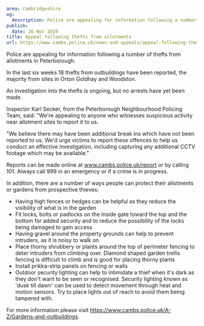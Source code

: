 ```yaml
area: Cambridgeshire
og:
  description: Police are appealing for information following a number of thefts from allotments in Peterborough.
publish:
  date: 26 Nov 2019
title: Appeal following thefts from allotments
url: https://www.cambs.police.uk/news-and-appeals/appeal-following-thefts-from-allotments
```

Police are appealing for information following a number of thefts from allotments in Peterborough.

In the last six weeks 18 thefts from outbuildings have been reported, the majority from sites in Orton Goldhay and Woodston.

An investigation into the thefts is ongoing, but no arrests have yet been made.

Inspector Karl Secker, from the Peterborough Neighbourhood Policing Team, said: "We're appealing to anyone who witnesses suspicious activity near allotment sites to report it to us.

"We believe there may have been additional break ins which have not been reported to us. We'd urge victims to report these offences to help us conduct an effective investigation, including capturing any additional CCTV footage which may be available."

Reports can be made online at www.cambs.police.uk/report or by calling 101. Always call 999 in an emergency or if a crime is in progress.

In addition, there are a number of ways people can protect their allotments or gardens from prospective thieves:

 * Having high fences or hedges can be helpful as they reduce the visibility of what is in the garden
 * Fit locks, bolts or padlocks on the inside gate toward the top and the bottom for added security and to reduce the possibility of the locks being damaged to gain access
 * Having gravel around the property grounds can help to prevent intruders, as it is noisy to walk on
 * Place thorny shrubbery or plants around the top of perimeter fencing to deter intruders from climbing over. Diamond shaped garden trellis fencing is difficult to climb and is good for placing thorny plants
 * Install prikka-strip panels on fencing or walls
 * Outdoor security lighting can help to intimidate a thief when it's dark as they don't want to be seen or recognised. Security lighting known as 'dusk till dawn' can be used to detect movement through heat and motion sensors. Try to place lights out of reach to avoid them being tampered with.

For more information please visit https://www.cambs.police.uk/A-Z/Gardens-and-outbuildings.
